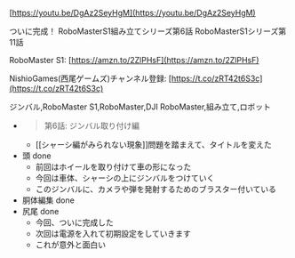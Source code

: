 
[https://youtu.be/DgAz2SeyHgM](https://youtu.be/DgAz2SeyHgM)


ついに完成！
RoboMasterS1組み立てシリーズ第6話
RoboMasterS1シリーズ第11話

RoboMaster S1: [https://amzn.to/2ZlPHsF](https://amzn.to/2ZlPHsF)

NishioGames(西尾ゲームズ)チャンネル登録: [https://t.co/zRT42t6S3c](https://t.co/zRT42t6S3c)

ジンバル,RoboMaster S1,RoboMaster,DJI RoboMaster,組み立て,ロボット

- > 第6話: ジンバル取り付け編
    - [[シャーシ編がみられない現象]]問題を踏まえて、タイトルを変えた
- 頭 done
    - 前回はホイールを取り付けて車の形になった
    - 今回は車体、シャーシの上にジンバルをつけていく
    - このジンバルに、カメラや弾を発射するためのブラスター付いている
- 胴体編集 done
- 尻尾 done
    - 今回、ついに完成した
    - 次回は電源を入れて初期設定をしていきます
    - これが意外と面白い
